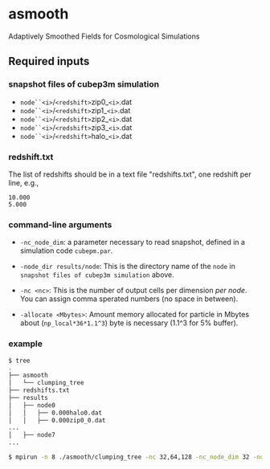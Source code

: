 asmooth
=======

Adaptively Smoothed Fields for Cosmological Simulations

## Required inputs

### snapshot files of cubep3m simulation

- `node``<i>`/`<redshift>`zip0_`<i>`.dat
- `node``<i>`/`<redshift>`zip1_`<i>`.dat
- `node``<i>`/`<redshift>`zip2_`<i>`.dat
- `node``<i>`/`<redshift>`zip3_`<i>`.dat
- `node``<i>`/`<redshift>`halo_`<i>`.dat

### redshift.txt

The list of redshifts should be in a text file "redshifts.txt", one redshift
per line, e.g.,

```
10.000
5.000
```

### command-line arguments

- `-nc_node_dim`: a parameter necessary to read snapshot, defined in a simulation code `cubepm.par`.

- `-node_dir results/node`: This is the directory name of the `node`
  in `snapshot files of cubep3m simulation` above.


- `-nc <nc>`: This is the number of output cells per dimension *per node*.
          You can assign comma sperated numbers (no space in between).
          
- `-allocate <Mbytes>`: Amount memory allocated for particle in Mbytes
          about (`np_local*36*1.1^3`) byte is necessary (1.1^3 for 5% buffer).
          
### example

```bash
$ tree
.
├── asmooth
│   └── clumping_tree
├── redshifts.txt
├── results
│   ├── node0
│   │   ├── 0.000halo0.dat
│   │   ├── 0.000zip0_0.dat
...
│   ├── node7
...
```

```bash
$ mpirun -n 8 ./asmooth/clumping_tree -nc 32,64,128 -nc_node_dim 32 -node_dir results/node -allocate 128
```